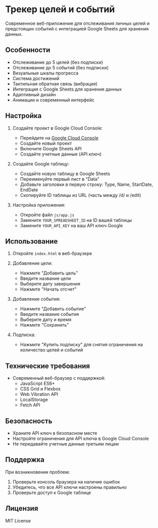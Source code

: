 # Трекер целей и событий

Современное веб-приложение для отслеживания личных целей и предстоящих событий с интеграцией Google Sheets для хранения данных.

## Особенности

- Отслеживание до 5 целей (без подписки)
- Отслеживание до 5 событий (без подписки)
- Визуальные шкалы прогресса
- Система достижений
- Тактильная обратная связь (вибрация)
- Интеграция с Google Sheets для хранения данных
- Адаптивный дизайн
- Анимации и современный интерфейс

## Настройка

1. Создайте проект в Google Cloud Console:
   - Перейдите на [Google Cloud Console](https://console.cloud.google.com)
   - Создайте новый проект
   - Включите Google Sheets API
   - Создайте учетные данные (API ключ)

2. Создайте Google таблицу:
   - Создайте новую таблицу в Google Sheets
   - Переименуйте первый лист в "Data"
   - Добавьте заголовки в первую строку: Type, Name, StartDate, EndDate
   - Скопируйте ID таблицы из URL (часть между /d/ и /edit)

3. Настройка приложения:
   - Откройте файл `js/app.js`
   - Замените `YOUR_SPREADSHEET_ID` на ID вашей таблицы
   - Замените `YOUR_API_KEY` на ваш API ключ Google

## Использование

1. Откройте `index.html` в веб-браузере

2. Добавление цели:
   - Нажмите "Добавить цель"
   - Введите название цели
   - Выберите дату завершения
   - Нажмите "Начать отсчет"

3. Добавление события:
   - Нажмите "Добавить событие"
   - Введите название события
   - Выберите дату и время
   - Нажмите "Сохранить"

4. Подписка:
   - Нажмите "Купить подписку" для снятия ограничения на количество целей и событий

## Технические требования

- Современный веб-браузер с поддержкой:
  - JavaScript ES6+
  - CSS Grid и Flexbox
  - Web Vibration API
  - LocalStorage
  - Fetch API

## Безопасность

- Храните API ключ в безопасном месте
- Настройте ограничения для API ключа в Google Cloud Console
- Не передавайте учетные данные третьим лицам

## Поддержка

При возникновении проблем:
1. Проверьте консоль браузера на наличие ошибок
2. Убедитесь, что все API ключи настроены правильно
3. Проверьте доступ к Google таблице

## Лицензия

MIT License 